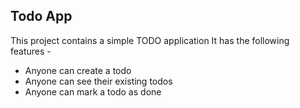 ## Todo App
This project contains a simple TODO application
It has the following features - 
 
 - Anyone can create a todo
 - Anyone can see their existing todos
 - Anyone can mark a todo as done